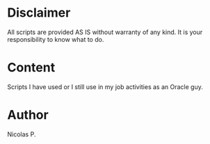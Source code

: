 # Disclaimer

All scripts are provided AS IS without warranty of any kind. It is your responsibility to know what to do.

# Content

Scripts I have used or I still use in my job activities as an Oracle guy.

# Author

Nicolas P.



